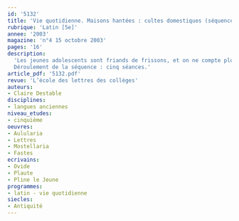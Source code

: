 ```yaml
---
id: '5132'
title: 'Vie quotidienne. Maisons hantées : cultes domestiques (séquence)'
rubrique: 'Latin [5e]'
annee: '2003'
magazine: 'n°4 15 octobre 2003'
pages: '16'
description: 
  'Les jeunes adolescents sont friands de frissons, et on ne compte plus les spectres qui hantent la littérature de jeunesse. À Rome aussi, on vénérait les ombres : les fantômes d’aujourd’hui ressemblent-ils à ceux d’hier ? Leur comparaison permet de dégager la spécificité des croyances romaines. L’étude du cadre familial et des cultes est inscrite au programme de cinquième. La démarche adoptée dans cet article place la lecture de textes authentiques au centre de l’apprentissage : l’étude de la langue est subordonnée à une observation dans les textes.
  Déroulement de la séquence : cinq séances.'
article_pdf: '5132.pdf'
revue: 'L’école des lettres des collèges'
auteurs:
- Claire Destable
disciplines:
- langues anciennes
niveau_etudes:
- cinquième
oeuvres:
- Aulularia
- Lettres
- Mostellaria
- Fastes
ecrivains:
- Ovide
- Plaute
- Pline le Jeune
programmes:
- latin - vie quotidienne
siecles:
- Antiquité
---
```

